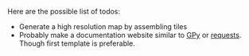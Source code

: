 Here are the possible list of todos:

* Generate a high resolution map by assembling tiles
* Probably make a documentation website similar to [GPy](https://gpy.readthedocs.io) or [requests](https://requests.readthedocs.io). Though first template is preferable. 

